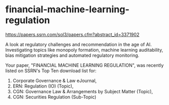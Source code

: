 # financial-machine-learning-regulation

https://papers.ssrn.com/sol3/papers.cfm?abstract_id=3371902


A look at regulatory challenges and recommendation in the age of AI. Investigating topics like monopoly formation, machine learning auditability, bias mitigation strategies and automated regulatory monitoring. 


Your paper, "FINANCIAL MACHINE LEARNING REGULATION", was recently listed on SSRN's Top Ten download list for: 

1. Corporate Governance & Law eJournal, 
1. ERN: Regulation (IO) (Topic), 
1. CGN: Governance Law & Arrangements by Subject Matter (Topic), 
1. CGN: Securities Regulation (Sub-Topic) 
